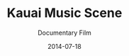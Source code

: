 ---
title: Kauai Music Scene
subtitle: Documentary Film
category: video-production
permalink: kauai-music-scene/

image: kauai-music-scene-documentary

vimeo_id: 121648826

description: Delve into the intricacies of the local Kauai music scene, as well as the scene at large.

layout: default
date: 2014-07-18
---